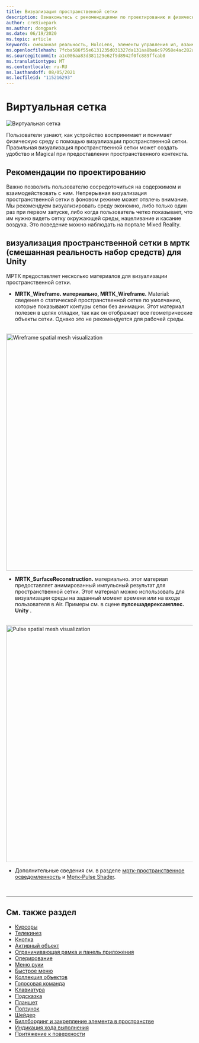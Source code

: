 ```yaml
---
title: Визуализация пространственной сетки
description: Ознакомьтесь с рекомендациями по проектированию и физической средой, посвященной визуализации пространственной сетки в МРТК.
author: cre8ivepark
ms.author: dongpark
ms.date: 06/19/2020
ms.topic: article
keywords: смешанная реальность, HoloLens, элементы управления ип, взаимодействие, пользовательский интерфейс, ux, проектирование ux, пространственный пользовательский интерфейс, пространственное взаимодействие, трехмерный пользовательский интерфейс, трехмерный ui, гарнитура смешанной реальности, гарнитура windows mixed, гарнитура виртуальной реальности, HoloLens, мртк, смешанная реальность набор средств
ms.openlocfilehash: 7fcba586f55e6131235d031327da131aa8ba6c97958e4ac282a8f8d048d37992
ms.sourcegitcommit: a1c086aa83d381129e62f9d8942f0fc889ffcab0
ms.translationtype: MT
ms.contentlocale: ru-RU
ms.lasthandoff: 08/05/2021
ms.locfileid: "115216293"
---
```

# <a name="spatial-mesh"></a>Виртуальная сетка

![Виртуальная сетка](images/MRTK_PulseShader_SpatialMesh.gif)

Пользователи узнают, как устройство воспринимает и понимает физическую среду с помощью визуализации пространственной сетки. Правильная визуализация пространственной сетки может создать удобство и Magical при предоставлении пространственного контекста.  

## <a name="design-guideline"></a>Рекомендации по проектированию

Важно позволить пользователю сосредоточиться на содержимом и взаимодействовать с ним. Непрерывная визуализация пространственной сетки в фоновом режиме может отвлечь внимание. Мы рекомендуем визуализировать среду экономно, либо только один раз при первом запуске, либо когда пользователь четко показывает, что им нужно видеть сетку окружающей среды, нацеливание и касание воздуха. Это поведение можно наблюдать на портале Mixed Reality.
<br>

## <a name="spatial-mesh-visualization-in-mrtk-mixed-reality-toolkit-for-unity"></a>визуализация пространственной сетки в мртк (смешанная реальность набор средств) для Unity

МРТК предоставляет несколько материалов для визуализации пространственной сетки.

- **MRTK_Wireframe. материально, MRTK_Wireframe.** Material: сведения о статической пространственной сетке по умолчанию, которые показывают контуры сетки без анимации. Этот материал полезен в целях отладки, так как он отображает все геометрические объекты сетки. Однако это не рекомендуется для рабочей среды.
<br>
<img src="images/SurfaceReconstruction.jpg" alt="Wireframe spatial mesh visualization" width="640px">

- **MRTK_SurfaceReconstruction.** материально. этот материал предоставляет анимированный импульсный результат для пространственной сетки. Этот материал можно использовать для визуализации среды на заданный момент времени или на входе пользователя в Air. Примеры см. в сцене **пулсешадерексамплес. Unity** .
<br>
<img src="images/MRTK_SRMesh_Pulse.jpg" alt="Pulse spatial mesh visualization" width="640px">

* Дополнительные сведения см. в разделе [мртк-пространственное осведомленность](/windows/mixed-reality/mrtk-unity/features/spatial-awareness/spatial-awareness-getting-started) и [Мртк-Pulse Shader](/windows/mixed-reality/mrtk-unity/features/experimental/pulse-shader).

<br>

---

## <a name="see-also"></a>См. также раздел

* [Курсоры](cursors.md)
* [Телекинез](point-and-commit.md)
* [Кнопка](button.md)
* [Активный объект](interactable-object.md)
* [Ограничивающая рамка и панель приложения](app-bar-and-bounding-box.md)
* [Оперирование](direct-manipulation.md)
* [Меню руки](hand-menu.md)
* [Быстрое меню](near-menu.md)
* [Коллекция объектов](object-collection.md)
* [Голосовая команда](voice-input.md)
* [Клавиатура](keyboard.md)
* [Подсказка](tooltip.md)
* [Планшет](slate.md)
* [Ползунок](slider.md)
* [Шейдер](shader.md)
* [Биллбординг и закрепление элемента в пространстве](billboarding-and-tag-along.md)
* [Индикация хода выполнения](progress.md)
* [Притяжение к поверхности](surface-magnetism.md)